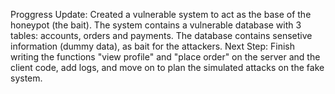 Proggress Update: Created a vulnerable system to act as the base of the honeypot (the bait).
                  The system contains a vulnerable database with 3 tables: accounts, orders and payments. The database contains sensetive information (dummy data), as bait for the attackers.
Next Step: Finish writing the functions "view profile" and "place order" on the server and the client code, add logs, and move on to plan the simulated attacks on the fake system.
